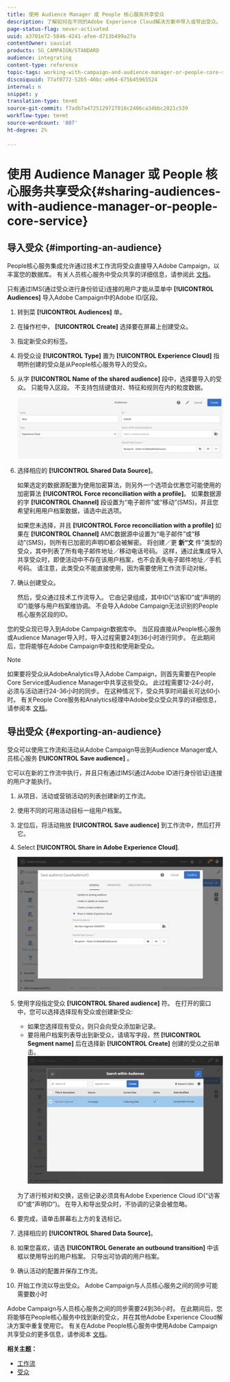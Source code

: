 ```yaml
---
title: 使用 Audience Manager 或 People 核心服务共享受众
description: 了解如何在不同的Adobe Experience Cloud解决方案中导入或导出受众。
page-status-flag: never-activated
uuid: a3701e72-5846-4241-afee-d713b499a27a
contentOwner: sauviat
products: SG_CAMPAIGN/STANDARD
audience: integrating
content-type: reference
topic-tags: working-with-campaign-and-audience-manager-or-people-core-service
discoiquuid: 77af0772-52b5-46bc-a964-675b45965524
internal: n
snippet: y
translation-type: tm+mt
source-git-commit: f7adb7a4725129727010c2486ca34bbc2021c539
workflow-type: tm+mt
source-wordcount: '807'
ht-degree: 2%

---
```



# 使用 Audience Manager 或 People 核心服务共享受众{#sharing-audiences-with-audience-manager-or-people-core-service}

## 导入受众 {#importing-an-audience}

People核心服务集成允许通过技术工作流将受众直接导入Adobe Campaign，以丰富您的数据库。 有关人员核心服务中受众共享的详细信息，请参阅此 [文档](https://docs.adobe.com/content/help/en/analytics/components/segmentation/segmentation-workflow/seg-publish.html)。

只有通过IMS(通过受众进行身份验证)连接的用户才能从菜单中 **[!UICONTROL Audiences]** 导入Adobe Campaign中的Adobe ID/区段。

1. 转到菜 **[!UICONTROL Audiences]** 单。
1. 在操作栏中， **[!UICONTROL Create]** 选择要在屏幕上创建受众。
1. 指定新受众的标签。
1. 将受众设 **[!UICONTROL Type]** 置为 **[!UICONTROL Experience Cloud]** 指明所创建的受众是从People核心服务导入的受众。
1. 从字 **[!UICONTROL Name of the shared audience]** 段中，选择要导入的受众。 只能导入区段。 不支持包括键值对、特征和规则在内的粒度数据。

   ![](assets/aam_import_audience.png)

1. 选择相应的 **[!UICONTROL Shared Data Source]**。

   如果选定的数据源配置为使用加密算法，则另外一个选项会优惠您可能使用的加密算法 **[!UICONTROL Force reconciliation with a profile]**。 如果数据源的字 **[!UICONTROL Channel]** 段设置为“电子邮件”或“移动”(SMS)，并且您希望利用用户档案数据，请选中此选项。

   如果您未选择，并且 **[!UICONTROL Force reconciliation with a profile]** 如果在 **[!UICONTROL Channel]** AMC数据源中设置为“电子邮件”或“移动”(SMS)，则所有已加密的声明ID都会被解密。 将创建／更 **新“文** 件”类型的受众，其中列表了所有电子邮件地址／移动电话号码。 这样，通过此集成导入共享受众时，即使活动中不存在该用户档案，也不会丢失电子邮件地址／手机号码。 请注意，此类受众不能直接使用，因为需要使用工作流手动对帐。

1. 确认创建受众。

   然后，受众通过技术工作流导入。 它由记录组成，其中ID(“访客ID”或“声明的ID”)能够与用户档案维协调。 不会导入Adobe Campaign无法识别的People核心服务区段的ID。

您的受众现已导入到Adobe Campaign数据库中。 当区段直接从People核心服务或Audience Manager导入时，导入过程需要24到36小时进行同步。 在此期间后，您将能够在Adobe Campaign中查找和使用新受众。

>[!NOTE]
>
>如果要将受众从AdobeAnalytics导入Adobe Campaign，则首先需要在People Core Service或Audience Manager中共享这些受众。 此过程需要12-24小时，必须与活动进行24-36小时的同步。 在这种情况下，受众共享时间最长可达60小时。 有关People Core服务和Analytics经理中Adobe受众受众共享的详细信息，请参阅本 [文档](https://docs.adobe.com/content/help/en/analytics/components/segmentation/segmentation-workflow/seg-publish.html)。

## 导出受众 {#exporting-an-audience}

受众可以使用工作流和活动从Adobe Campaign导出到Audience Manager或人员核心服务 **[!UICONTROL Save audience]** 。

它可以在新的工作流中执行，并且只有通过IMS(通过Adobe ID进行身份验证)连接的用户才能执行。

1. 从项目、活动或营销活动的列表创建新的工作流。
1. 使用不同的可用活动目标一组用户档案。
1. 定位后，将活动拖放 **[!UICONTROL Save audience]** 到工作流中，然后打开它。
1. Select **[!UICONTROL Share in Adobe Experience Cloud]**.

   ![](assets/aam_save_audience_activity.png)

1. 使用字段指定受众 **[!UICONTROL Shared audience]** 符。 在打开的窗口中，您可以选择选择现有受众或创建新受众:

   * 如果您选择现有受众，则只会向受众添加新记录。
   * 要将用户档案列表导出到新受众，请填写字段，然 **[!UICONTROL Segment name]** 后在选择新 **[!UICONTROL Create]** 创建的受众之前单击。
   ![](assets/aam_save_audience_segment_picker.png)

   为了进行核对和交换，这些记录必须具有Adobe Experience Cloud ID(“访客ID”或“声明ID”)。 在导入和导出受众时，不协调的记录会被忽略。

1. 要完成，请单击屏幕右上方的复选标记。
1. 选择相应的 **[!UICONTROL Shared Data Source]**。
1. 如果您喜欢，请选 **[!UICONTROL Generate an outbound transition]** 中该框以使用导出的用户档案。 只导出可协调的用户档案。
1. 确认活动的配置并保存工作流。
1. 开始工作流以导出受众。 Adobe Campaign与人员核心服务之间的同步可能需要数小时

Adobe Campaign与人员核心服务之间的同步需要24到36小时。 在此期间后，您将能够在People核心服务中找到新的受众，并在其他Adobe Experience Cloud解决方案中重复使用它。 有关在Adobe People核心服务中使用Adobe Campaign共享受众的更多信息，请参阅本 [文档](https://docs.adobe.com/content/help/en/core-services/interface/audiences/t-audience-create.html)。

**相关主题：**

* [工作流](../../automating/using/get-started-workflows.md)
* [受众](../../audiences/using/about-audiences.md)

